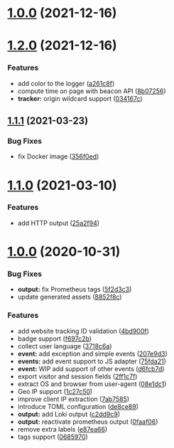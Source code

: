 # [1.0.0](https://github.com/ncarlier/za/compare/v1.2.0...v1.0.0) (2021-12-16)



# [1.2.0](https://github.com/ncarlier/za/compare/v1.1.1...v1.2.0) (2021-12-16)


### Features

* add color to the logger ([a261c8f](https://github.com/ncarlier/za/commit/a261c8fd6119029b21662e9bd95d3ef444dab615))
* compute time on page with beacon API ([8b07256](https://github.com/ncarlier/za/commit/8b07256c224520519da67c682e72dd29aeb77591))
* **tracker:** origin wildcard support ([034167c](https://github.com/ncarlier/za/commit/034167cfdcc7478a2809a489ab0eec4934589ce1))



## [1.1.1](https://github.com/ncarlier/za/compare/v1.1.0...v1.1.1) (2021-03-23)


### Bug Fixes

* fix Docker image ([356f0ed](https://github.com/ncarlier/za/commit/356f0ed741a69026ac6f9b5a0f69b176b020bc6c))



# [1.1.0](https://github.com/ncarlier/za/compare/v1.0.0...v1.1.0) (2021-03-10)


### Features

* add HTTP output ([25a2f94](https://github.com/ncarlier/za/commit/25a2f94ce7ae54f072caafd825c01e3f5cb9fd11))



# [1.0.0](https://github.com/ncarlier/za/compare/de8ce89669b11ee97c44b5bf644e85aff96bc092...v1.0.0) (2020-10-31)


### Bug Fixes

* **output:** fix Prometheus tags ([5f2d3c3](https://github.com/ncarlier/za/commit/5f2d3c34d66f24d0653741db8247576333274c27))
* update generated assets ([8852f8c](https://github.com/ncarlier/za/commit/8852f8c5faf98cd3e45cd07661f3172b492b61a4))


### Features

* add website tracking ID validation ([4bd900f](https://github.com/ncarlier/za/commit/4bd900f9258bf2be6cb71a8d49a9d41f7d456066))
* badge support ([f697c2b](https://github.com/ncarlier/za/commit/f697c2b8a567574d81167b613db92e3d57943ff3))
* collect user language ([3718c6a](https://github.com/ncarlier/za/commit/3718c6a789a6d37abff0158b36653e2a5139e834))
* **event:** add exception and simple events ([207e9d3](https://github.com/ncarlier/za/commit/207e9d3ffeae2e2bfa3d527044cdc5d744f8b97b))
* **events:** add event support to JS adapter ([75fda21](https://github.com/ncarlier/za/commit/75fda212cb9f07fbd47bfeebf3212cf210ba2f9b))
* **event:** WIP add support of other events ([d6fcb7d](https://github.com/ncarlier/za/commit/d6fcb7d32740f8d676d549e3a6779a5c76ea96bb))
* export visitor and session fields ([2ff1c7f](https://github.com/ncarlier/za/commit/2ff1c7f558d473b5fe770c3d36ac4ad4d1029ad0))
* extract OS and browser from user-agent ([08e1dc1](https://github.com/ncarlier/za/commit/08e1dc152e12153ced640b06150642c7e3deaad8))
* Geo IP support ([1c27c50](https://github.com/ncarlier/za/commit/1c27c50671323642ed6ac21f0a5476a624ba18ba))
* improve client IP extraction ([7ab7585](https://github.com/ncarlier/za/commit/7ab758592670095fcd8c2f9f633c6455ff878120))
* introduce TOML configuration ([de8ce89](https://github.com/ncarlier/za/commit/de8ce89669b11ee97c44b5bf644e85aff96bc092))
* **output:** add Loki output ([c2dd9c9](https://github.com/ncarlier/za/commit/c2dd9c99d7a4166fc514fb2a208475e9dd9830f2))
* **output:** reactivate prometheus output ([0faaf06](https://github.com/ncarlier/za/commit/0faaf061e8853981a37a1ce2f548c27605951842))
* remove extra labels ([e87ea66](https://github.com/ncarlier/za/commit/e87ea666fba17efc0fb55153ebd3ddbe2cca42f0))
* tags support ([0685970](https://github.com/ncarlier/za/commit/06859704a6e18f12764a4f61339250d4c1c96ead))



